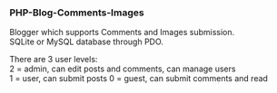 ### PHP-Blog-Comments-Images
Blogger which supports Comments and Images submission.  
SQLite or MySQL database through PDO.

There are 3 user levels:  
2 = admin, can edit posts and comments, can manage users  
1 = user, can submit posts
0 = guest, can submit comments and read



